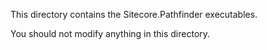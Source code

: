﻿This directory contains the Sitecore.Pathfinder executables.

You should not modify anything in this directory.